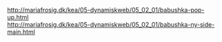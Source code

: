 http://mariafrosig.dk/kea/05-dynamiskweb/05_02_01/babushka-pop-up.html <br>
http://mariafrosig.dk/kea/05-dynamiskweb/05_02_01/babushka-ny-side-main.html

